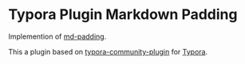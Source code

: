 # Typora Plugin Markdown Padding

Implemention of [md-padding](https://harttle.land/md-padding/).

This a plugin based on [typora-community-plugin](https://github.com/typora-community-plugin/typora-community-plugin) for [Typora](https://typora.io).

